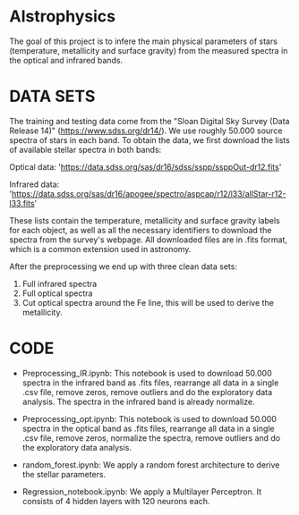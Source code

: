 # AIstrophysics
The goal of this project is to infere the main physical parameters of stars (temperature, metallicity and surface gravity) from the measured spectra in the optical and infrared bands.

# DATA SETS
The training and testing data come from the "Sloan Digital Sky Survey (Data Release 14)"  (https://www.sdss.org/dr14/). We use roughly 50.000 source spectra of stars in each band.
To obtain the data, we first download the lists of available stellar spectra in both bands:

Optical data: 'https://data.sdss.org/sas/dr16/sdss/sspp/ssppOut-dr12.fits'

Infrared data: 'https://data.sdss.org/sas/dr16/apogee/spectro/aspcap/r12/l33/allStar-r12-l33.fits'

These lists contain the temperature, metallicity and surface gravity labels for each object, as well as all the necessary identifiers to download the spectra from the survey's webpage. All downloaded files are in .fits format, which is a common extension used in astronomy. 

After the preprocessing we end up with three clean data sets: 

1. Full infrared spectra
2. Full optical spectra
3. Cut optical spectra around the Fe line, this will be used to derive the metallicity.


# CODE

- Preprocessing_IR.ipynb: This notebook is used to download 50.000 spectra in the infrared band as .fits files, rearrange all data in a single .csv file, remove zeros, remove outliers and do the exploratory data analysis. The spectra in the infrared band is already normalize.

- Preprocessing_opt.ipynb: This notebook is used to download 50.000 spectra in the optical band as .fits files, rearrange all data in a single .csv file, remove zeros, normalize the spectra, remove outliers and do the exploratory data analysis. 

- random_forest.ipynb: We apply a random forest architecture to derive the stellar parameters.

- Regression_notebook.ipynb: We apply a Multilayer Perceptron. It consists of 4 hidden layers with 120 neurons each. 
